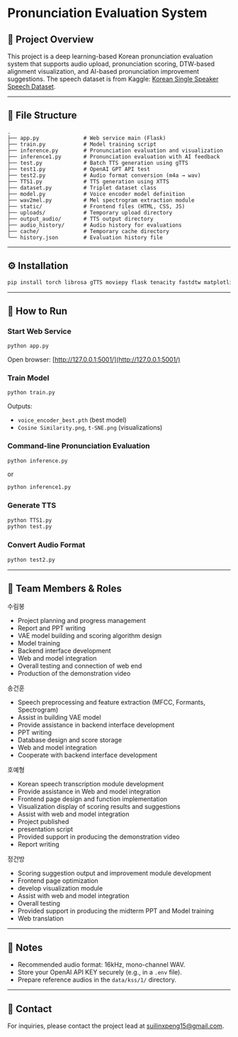 # Pronunciation Evaluation System

## 📌 Project Overview

This project is a deep learning-based Korean pronunciation evaluation system that supports audio upload, pronunciation scoring, DTW-based alignment visualization, and AI-based pronunciation improvement suggestions. The speech dataset is from Kaggle: [Korean Single Speaker Speech Dataset](https://www.kaggle.com/datasets/bryanpark/korean-single-speaker-speech-dataset).

---

## 📂 File Structure

```
.
├── app.py              # Web service main (Flask)
├── train.py            # Model training script
├── inference.py        # Pronunciation evaluation and visualization
├── inference1.py       # Pronunciation evaluation with AI feedback
├── test.py             # Batch TTS generation using gTTS
├── test1.py            # OpenAI GPT API test
├── test2.py            # Audio format conversion (m4a → wav)
├── TTS1.py             # TTS generation using XTTS
├── dataset.py          # Triplet dataset class
├── model.py            # Voice encoder model definition
├── wav2mel.py          # Mel spectrogram extraction module
├── static/             # Frontend files (HTML, CSS, JS)
├── uploads/            # Temporary upload directory
├── output_audio/       # TTS output directory
├── audio_history/      # Audio history for evaluations
├── cache/              # Temporary cache directory
└── history.json        # Evaluation history file
```

---

## ⚙️ Installation

```bash
pip install torch librosa gTTS moviepy flask tenacity fastdtw matplotlib scikit-learn TTS openai tqdm soundfile
```

---

## 🚀 How to Run

### Start Web Service

```bash
python app.py
```

Open browser: [http://127.0.0.1:5001/](http://127.0.0.1:5001/)

### Train Model

```bash
python train.py
```

Outputs:

* `voice_encoder_best.pth` (best model)
* `Cosine Similarity.png`, `t-SNE.png` (visualizations)

### Command-line Pronunciation Evaluation

```bash
python inference.py
```

or

```bash
python inference1.py
```

### Generate TTS

```bash
python TTS1.py
python test.py
```

### Convert Audio Format

```bash
python test2.py
```

---

## 👥 Team Members & Roles

수림봉

* Project planning and progress management
* Report and PPT writing
* VAE model building and scoring algorithm design
* Model training
* Backend interface development
* Web and model integration
* Overall testing and connection of web end
* Production of the demonstration video

송건훈

* Speech preprocessing and feature extraction (MFCC, Formants, Spectrogram)
* Assist in building VAE model
* Provide assistance in backend interface development
* PPT writing
* Database design and score storage
* Web and model integration
* Cooperate with backend interface development

호예형

* Korean speech transcription module development
* Provide assistance in Web and model integration
* Frontend page design and function implementation
* Visualization display of scoring results and suggestions
* Assist with web and model integration
* Project published
* presentation script
* Provided support in producing the demonstration video
* Report writing

정건방

* Scoring suggestion output and improvement module development
* Frontend page optimization
* develop visualization module
* Assist with web and model integration
* Overall testing
* Provided support in producing the midterm PPT and Model training
* Web translation

---

## 🔑 Notes

* Recommended audio format: 16kHz, mono-channel WAV.
* Store your OpenAI API KEY securely (e.g., in a `.env` file).
* Prepare reference audios in the `data/kss/1/` directory.

---

## 📧 Contact

For inquiries, please contact the project lead at [suilinxpeng15@gmail.com](mailto:suilinxpeng15@gmail.com).


